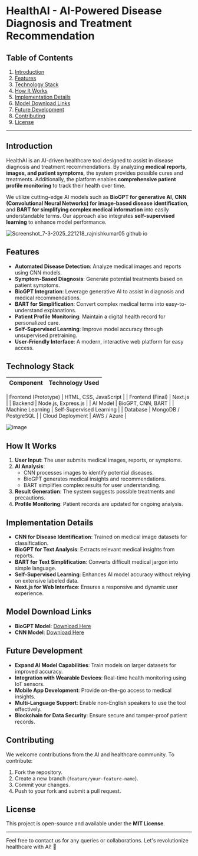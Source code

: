# HealthAI - AI-Powered Disease Diagnosis and Treatment Recommendation

## Table of Contents
1. [Introduction](#introduction)
2. [Features](#features)
3. [Technology Stack](#technology-stack)
4. [How It Works](#how-it-works)
5. [Implementation Details](#implementation-details)
6. [Model Download Links](#model-download-links)
7. [Future Development](#future-development)
8. [Contributing](#contributing)
9. [License](#license)

---

## Introduction
HealthAI is an AI-driven healthcare tool designed to assist in disease diagnosis and treatment recommendations. By analyzing **medical reports, images, and patient symptoms**, the system provides possible cures and treatments. Additionally, the platform enables **comprehensive patient profile monitoring** to track their health over time.

We utilize cutting-edge AI models such as **BioGPT for generative AI**, **CNN (Convolutional Neural Networks) for image-based disease identification**, and **BART for simplifying complex medical information** into easily understandable terms. Our approach also integrates **self-supervised learning** to enhance model performance.

![Screenshot_7-3-2025_221218_rajnishkumar05 github io](https://github.com/user-attachments/assets/1cbd0a58-ed40-4be9-b598-850cf5581661)

## Features
- **Automated Disease Detection**: Analyze medical images and reports using CNN models.
- **Symptom-Based Diagnosis**: Generate potential treatments based on patient symptoms.
- **BioGPT Integration**: Leverage generative AI to assist in diagnosis and medical recommendations.
- **BART for Simplification**: Convert complex medical terms into easy-to-understand explanations.
- **Patient Profile Monitoring**: Maintain a digital health record for personalized care.
- **Self-Supervised Learning**: Improve model accuracy through unsupervised pretraining.
- **User-Friendly Interface**: A modern, interactive web platform for easy access.

## Technology Stack
| Component              | Technology Used          |
|------------------------|-------------------------|

| Frontend (Prototype)   | HTML, CSS, JavaScript   |
| Frontend (Final)      | Next.js                 |
| Backend               | Node.js, Express.js     |
| AI Model              | BioGPT, CNN, BART       |
| Machine Learning      | Self-Supervised Learning |
| Database              | MongoDB / PostgreSQL    |
| Cloud Deployment      | AWS / Azure             |

![image](https://github.com/user-attachments/assets/e2032054-b085-4575-8c63-5c5054b08e7b)


## How It Works
1. **User Input**: The user submits medical images, reports, or symptoms.
2. **AI Analysis**:
   - CNN processes images to identify potential diseases.
   - BioGPT generates medical insights and recommendations.
   - BART simplifies complex results for user understanding.
3. **Result Generation**: The system suggests possible treatments and precautions.
4. **Profile Monitoring**: Patient records are updated for ongoing analysis.

## Implementation Details
- **CNN for Disease Identification**: Trained on medical image datasets for classification.
- **BioGPT for Text Analysis**: Extracts relevant medical insights from reports.
- **BART for Text Simplification**: Converts difficult medical jargon into simple language.
- **Self-Supervised Learning**: Enhances AI model accuracy without relying on extensive labeled data.
- **Next.js for Web Interface**: Ensures a responsive and dynamic user experience.

## Model Download Links
- **BioGPT Model**: [Download Here](https://drive.google.com/drive/folders/1bDTNyRVEAK8d8G06Vg7b3C50k0IRICvN?usp=sharing)
- **CNN Model**: [Download Here](https://drive.google.com/file/d/1x4uqIoTGTqBWmd7FnKpt_P-Y2rvak2rq/view?usp=drive_link)


## Future Development
- **Expand AI Model Capabilities**: Train models on larger datasets for improved accuracy.
- **Integration with Wearable Devices**: Real-time health monitoring using IoT sensors.
- **Mobile App Development**: Provide on-the-go access to medical insights.
- **Multi-Language Support**: Enable non-English speakers to use the tool effectively.
- **Blockchain for Data Security**: Ensure secure and tamper-proof patient records.

## Contributing
We welcome contributions from the AI and healthcare community. To contribute:
1. Fork the repository.
2. Create a new branch (`feature/your-feature-name`).
3. Commit your changes.
4. Push to your fork and submit a pull request.

## License
This project is open-source and available under the **MIT License**.

---

Feel free to contact us for any queries or collaborations. Let's revolutionize healthcare with AI! 🚀

